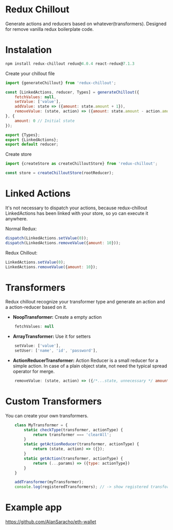 # Redux Chillout
Generate actions and reducers based on whatever(transformers).
Designed for remove vanilla redux boilerplate code. 

# Instalation

```javascript
npm install redux-chillout redux@4.0.4 react-redux@7.1.3
```  

Create your chillout file
```javascript
import {generateChillout} from 'redux-chillout';

const [LinkedActions, reducer, Types] = generateChillout({
    fetchValues: null,
    setValue: ['value'],
    addValue: state => ({amount: state.amount + 1}),
    removeValue: (state, action) => ({amount: state.amount - action.amount}),
}, {
    amount: 0 // Initial state
});

export {Types};
export {LinkedActions};
export default reducer;

```

Create store

```javascript
import {createStore as createChilloutStore} from 'redux-chillout';

const store = createChilloutStore(rootReducer);
```

# Linked Actions

It's not necessary to dispatch your actions, because redux-chillout LinkedActions has been linked with your store, so yo can execute it anywhere.

Normal Redux:

```javascript
dispatch(LinkedActions.setValue(0));
dispatch(LinkedActions.removeValue({amount: 10}));
```

Redux Chillout:

```javascript
LinkedActions.setValue(0);
LinkedActions.removeValue({amount: 10});
```


# Transformers

Redux chillout recognize your transformer type and generate an action and a action-reducer based on it.

- **NoopTransformer:**
Create a empty action 

```javascript
	fetchValues: null
```

- **ArrayTransformer:**
Use it for setters

```javascript
	setValue: ['value'],
	setUser: ['name', 'id', 'password'],
```

- **ActionReducerTransformer:** Action Reducer is a small reducer for a simple action. In case of a plain object state, not need the typical spread operator for merge.

```javascript
	removeValue: (state, action) => ({/*...state, unnecessary */ amount: state.amount - action.amount}),
```

# Custom Transformers

You can create your own transformers.
```javascript
	class MyTransformer = {
    	static checkType(transformer, actionType) {
        	return transformer === 'clearAll';
        }
        static getActionReducer(transformer, actionType) {
        	return (state, action) => ({});
        }
        static getAction(transformer, actionType) {
        	return (...params) => ({type: actionType})
        }
    }

	addTransformer(myTransformer);
    console.log(registeredTransformers); // -> show registered transformers
```


# Example app

https://github.com/AlanSaracho/eth-wallet

